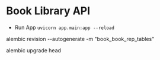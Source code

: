 # Book Library API

- Run App `uvicorn app.main:app --reload`

alembic revision --autogenerate -m "book_book_rep_tables"

alembic upgrade head
